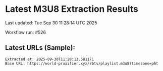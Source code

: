 # Latest M3U8 Extraction Results

Last updated: Tue Sep 30 11:28:14 UTC 2025

Workflow run: #526

## Latest URLs (Sample):
```
Extracted at: 2025-09-30T11:28:13.581171
Base URL: https://world-proxifier.xyz/rbtv/playlist.m3u8?timezone=pht

```
